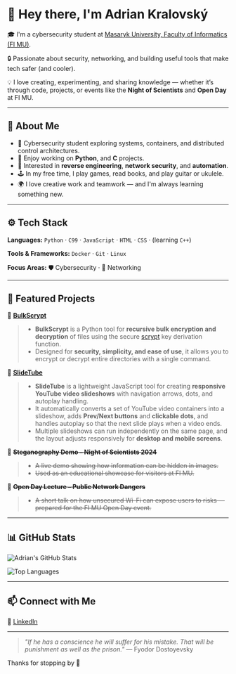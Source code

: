 # 👋 Hey there, I'm Adrian Kralovský

🎓 I'm a cybersecurity student at [Masaryk University, Faculty of Informatics (FI MU)](https://www.fi.muni.cz/).

🔒 Passionate about security, networking, and building useful tools that make tech safer (and cooler).

💡 I love creating, experimenting, and sharing knowledge — whether it’s through code, projects, or events like the **Night of Scientists** and **Open Day** at FI MU.

---

## 🧠 About Me

- 🧩 Cybersecurity student exploring systems, containers, and distributed control architectures.
- 🧰 Enjoy working on **Python**, and **C** projects.
- 🧠 Interested in **reverse engineering**, **network security**, and **automation**.
- 🕹️ In my free time, I play games, read books, and play guitar or ukulele.
- 🌍 I love creative work and teamwork — and I'm always learning something new.

---

## ⚙️ Tech Stack

**Languages:**
`Python` · `C99` · `JavaScript` · `HTML` · `CSS` · (learning `C++`)

**Tools & Frameworks:**
`Docker` · `Git` · `Linux`

**Focus Areas:**
🛡️ Cybersecurity · 🔗 Networking

---

## 🚀 Featured Projects

🔹 [**BulkScrypt**](https://github.com/adriankralovsky/bulkscrypt)
> - **BulkScrypt** is a Python tool for **recursive bulk encryption and decryption** of files using the secure [scrypt](https://en.wikipedia.org/wiki/Scrypt) key derivation function.
> - Designed for **security, simplicity, and ease of use**, it allows you to encrypt or decrypt entire directories with a single command.

🔹 [**SlideTube**](https://github.com/adriankralovsky/SlideTube)  
> - **SlideTube** is a lightweight JavaScript tool for creating **responsive YouTube video slideshows** with navigation arrows, dots, and autoplay handling.  
> - It automatically converts a set of YouTube video containers into a slideshow, adds **Prev/Next buttons** and **clickable dots**, and handles autoplay so that the next slide plays when a video ends.  
> - Multiple slideshows can run independently on the same page, and the layout adjusts responsively for **desktop and mobile screens**.

🔹 ~~**Steganography Demo – Night of Scientists 2024**~~
> - ~~A live demo showing how information can be hidden in images.~~
> - ~~Used as an educational showcase for visitors at FI MU.~~

🔹 ~~**Open Day Lecture – Public Network Dangers**~~
> - ~~A short talk on how unsecured Wi-Fi can expose users to risks — prepared for the FI MU Open Day event.~~

---

## 📊 GitHub Stats

![Adrian's GitHub Stats](https://github-readme-stats.vercel.app/api?username=adriankralovsky&show_icons=true&theme=tokyonight)

![Top Languages](https://github-readme-stats.vercel.app/api/top-langs/?username=adriankralovsky&layout=compact&theme=tokyonight)

---

## 📫 Connect with Me

💼 [LinkedIn](https://www.linkedin.com/in/dev1lsfav0rite/)

---

> *"If he has a conscience he will suffer for his mistake. That will be punishment as well as the prison."* ― Fyodor Dostoyevsky

Thanks for stopping by 👋


